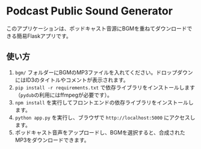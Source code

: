 # Podcast Public Sound Generator

このアプリケーションは、ポッドキャスト音源にBGMを重ねてダウンロードできる簡易Flaskアプリです。

## 使い方
1. `bgm/` フォルダーにBGMのMP3ファイルを入れてください。ドロップダウンにはID3のタイトルやコメントが表示されます。
2. `pip install -r requirements.txt` で依存ライブラリをインストールします（`pydub`の利用にはffmpegが必要です）。
3. `npm install` を実行してフロントエンドの依存ライブラリをインストールします。
4. `python app.py` を実行し、ブラウザで `http://localhost:5000` にアクセスします。
5. ポッドキャスト音声をアップロードし、BGMを選択すると、合成されたMP3をダウンロードできます。
